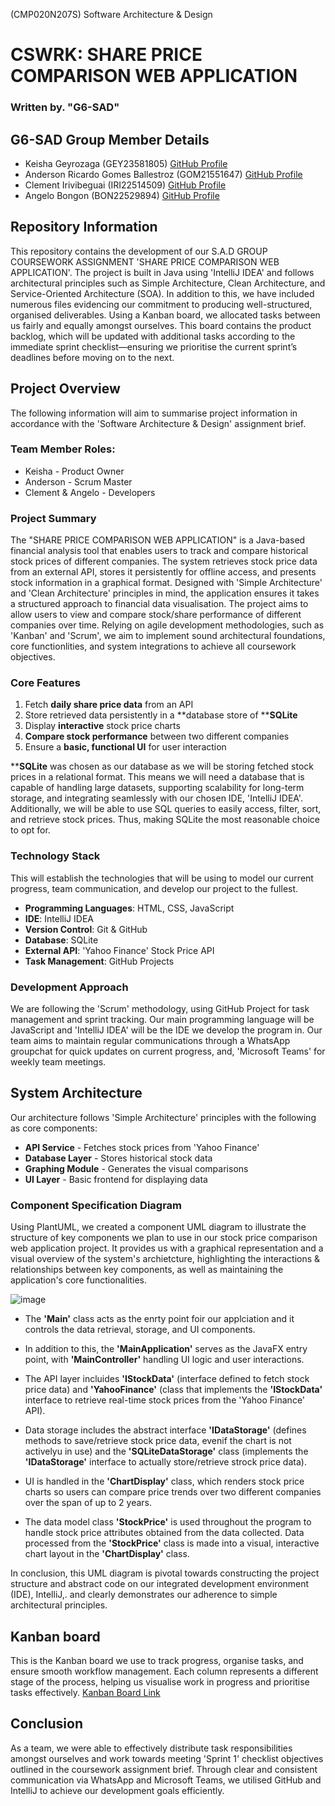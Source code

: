 (CMP020N207S) Software Architecture & Design
# CSWRK: SHARE PRICE COMPARISON WEB APPLICATION
### Written by. "G6-SAD"

## G6-SAD Group Member Details
- Keisha Geyrozaga (GEY23581805) [GitHub Profile](https://github.com/MOMORII)
- Anderson Ricardo Gomes Ballestroz (GOM21551647) [GitHub Profile](https://github.com/AndersonRGB)
- Clement Irivibeguai (IRI22514509) [GitHub Profile](https://github.com/clems27)
- Angelo Bongon (BON22529894) [GitHub Profile](https://github.com/Z3R018)
  
## Repository Information
This repository contains the development of our S.A.D GROUP COURSEWORK ASSIGNMENT 'SHARE PRICE COMPARISON WEB APPLICATION'. The project is built in Java using 'IntelliJ IDEA' and follows architectural principles such as Simple Architecture, Clean Architecture, and Service-Oriented Architecture (SOA). In addition to this, we have included numerous files evidencing our commitment to producing well-structured, organised deliverables. Using a Kanban board, we allocated tasks between us fairly and equally amongst ourselves. This board contains the product backlog, which will be updated with additional tasks according to the immediate sprint checklist—ensuring we prioritise the current sprint’s deadlines before moving on to the next. 

## Project Overview
The following information will aim to summarise project information in accordance with the 'Software Architecture & Design' assignment brief.

### Team Member Roles:
- Keisha - Product Owner
- Anderson - Scrum Master
- Clement & Angelo - Developers

### Project Summary
The "SHARE PRICE COMPARISON WEB APPLICATION" is a Java-based financial analysis tool that enables users to track and compare historical stock prices of different companies. The system retrieves stock price data from an external API, stores it persistently for offline access, and presents stock information in a graphical format. Designed with 'Simple Architecture' and 'Clean Architecture' principles in mind, the application ensures it takes a structured approach to financial data visualisation. The project aims to allow users to view and compare stock/share performance of different companies over time. Relying on agile development methodologies, such as 'Kanban' and 'Scrum', we aim to implement sound architectural foundations, core functionlities, and system integrations to achieve all coursework objectives.

### Core Features
1. Fetch **daily share price data** from an API
2. Store retrieved data persistently in a **database store of ****SQLite**
3. Display **interactive** stock price charts
4. **Compare stock performance** between two different companies
6. Ensure a **basic, functional UI** for user interaction

****SQLite** was chosen as our database as we will be storing fetched stock prices in a relational format. This means we will need a database that is capable of handling large datasets, supporting scalability for long-term storage, and integrating seamlessly with our chosen IDE, 'IntelliJ IDEA'. Additionally, we will be able to use SQL queries to easily access, filter, sort, and retrieve stock prices. Thus, making SQLite the most reasonable choice to opt for.

### Technology Stack
This will establish the technologies that will be using to model our current progress, team communication, and develop our project to the fullest.

- **Programming Languages**: HTML, CSS, JavaScript
- **IDE**: IntelliJ IDEA
- **Version Control**: Git & GitHub 
- **Database**: SQLite
- **External API**: 'Yahoo Finance' Stock Price API
- **Task Management**: GitHub Projects 

### Development Approach
We are following the 'Scrum' methodology, using GitHub Project for task management and sprint tracking. Our main programming language will be JavaScript and 'IntelliJ IDEA' will be the IDE we develop the program in. Our team aims to maintain regular communications through a WhatsApp groupchat for quick updates on current progress, and, 'Microsoft Teams' for weekly team meetings.

## System Architecture
Our architecture follows 'Simple Architecture' principles with the following as core components:

- **API Service** - Fetches stock prices from 'Yahoo Finance'
- **Database Layer** - Stores historical stock data
- **Graphing Module** - Generates the visual comparisons
- **UI Layer** - Basic frontend for displaying data

### Component Specification Diagram
Using PlantUML, we created a component UML diagram to illustrate the structure of key components we plan to use in our stock price comparison web application project. It provides us with a graphical representation and a visual overview of the system's archietcture, highlighting the interactions &  relationships between key components, as well as maintaining the application's core functionalities.

![image](https://github.com/user-attachments/assets/a30accef-85f8-4447-852c-bd36dedcf5b6)

- The **'Main'** class acts as the enrty point foir our applciation and it controls the data retrieval, storage, and UI components.
  
- In addition to this, the **'MainApplication'** serves as the JavaFX entry point, with **'MainController'** handling UI logic and user interactions.

- The API layer incluides **'IStockData'** (interface defined to fetch stock price data) and **'YahooFinance'** (class that implements the **'IStockData'** interface to retrieve real-time stock prices from the 'Yahoo Finance' API). 

- Data storage includes the abstract interface **'IDataStorage'** (defines methods to save/retrieve stock price data, evenif the chart is not activelyu in use) and the **'SQLiteDataStorage'** class (implements the **'IDataStorage'** interface to actually store/retrieve strock price data). 

- UI  is handled in the **'ChartDisplay'** class, which  renders stock price charts so users can compare price trends over two different companies over the span of up to 2 years. 

- The data model class **'StockPrice'** is used throughout the program to handle stock price attributes obtained from the data collected. Data processed from the **'StockPrice'** class is made into a visual, interactive chart layout in the **'ChartDisplay'** class.

In conclusion, this UML diagram is pivotal towards constructing the project structure and abstract code on our integrated development environment (IDE), IntelliJ,. and clearly demonstrates our adherence to simple architectural principles.

## Kanban board
This is the Kanban board we use to track progress, organise tasks, and ensure smooth workflow management. Each column represents a different stage of the process, helping us visualise work in progress and prioritise tasks effectively. [Kanban Board Link](https://github.com/users/MOMORII/projects/1/views/1)

## Conclusion
As a team, we were able to effectively distribute task responsibilities amongst ourselves and work towards meeting 'Sprint 1' checklist objectives outlined in the coursework assignment brief. Through clear and consistent communication via WhatsApp and Microsoft Teams, we utilised GitHub and IntelliJ to achieve our development goals efficiently.
